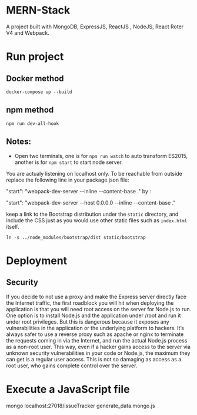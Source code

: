 # MERN-Stack

A project built with MongoDB, ExpressJS, ReactJS , NodeJS, React Roter V4 and Webpack.


# Run project
## Docker method
```
docker-compose up --build
```
## npm method
```
npm run dev-all-hook
```



## Notes:

- Open two terminals, one is for `npm run watch` to auto transform ES2015, another is for `npm start` to start node server.


You are actualy listening on localhost only. To be reachable from outside replace the following line in your package.json file:

"start": "webpack-dev-server --inline --content-base ."
by :

"start": "webpack-dev-server --host 0.0.0.0 --inline --content-base ."


keep a link to the Bootstrap distribution under the `static` directory, and include the CSS just as you would use other static files such as `index.html`
itself.
```
ln -s ../node_modules/bootstrap/dist static/bootstrap
```


# Deployment
## Security
If you decide to not use a proxy and make the Express server directly face the
Internet traffic, the first roadblock you will hit when deploying the application is that you
will need root access on the server for Node.js to run. One option is to install Node.js
and the application under /root and run it under root privileges. But this is dangerous
because it exposes any vulnerabilities in the application or the underlying platform to
hackers. It’s always safer to use a reverse proxy such as apache or nginx to terminate the
requests coming in via the Internet, and run the actual Node.js process as a non-root user.
This way, even if a hacker gains access to the server via unknown security vulnerabilities in your code or Node.js, the maximum they can get is a regular user access. This is not so damaging as access as a root user, who gains complete control over the server.


# Execute a JavaScript file
mongo localhost:27018/issueTracker generate_data.mongo.js
